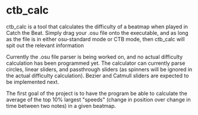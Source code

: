 # ctb_calc
ctb_calc is a tool that calculates the difficulty of a beatmap when played in Catch the Beat. Simply drag your .osu file onto the executable, and as long as the file is in either osu-standard mode or CTB mode, then ctb_calc will spit out the relevant information

Currently the .osu file parser is being worked on, and no actual difficulty calculation has been programmed yet. The calculator can currently parse circles, linear sliders, and passthrough sliders (as spinners will be ignored in the actual difficulty calculation). Bezier and Catmull sliders are expected to be implemented next.

The first goal of the project is to have the program be able to calculate the average of the top 10% largest "speeds" (change in position over change in time between two notes) in a given beatmap.

